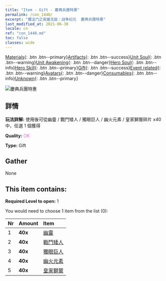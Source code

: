 ```yaml
---
title: "Item - Gift - 慶典兵團特惠"
permalink: /con_1440/
excerpt: "魔法门之英雄无敌：战争纪元  慶典兵團特惠"
last_modified_at: 2021-06-30
locale: cn
ref: "con_1440.md"
toc: false
classes: wide
---
```

 [Materials](/ItemsCN/){: .btn .btn--primary}[Artifacts](/ItemsCN/Artifacts/){: .btn .btn--success}[Unit Soul](/ItemsCN/UnitSoul/){: .btn .btn--warning}[Unit Awakening](/ItemsCN/UnitAwakening/){: .btn .btn--danger}[Hero Soul](/ItemsCN/HeroSoul/){: .btn .btn--info}[Hero Skill](/ItemsCN/HeroSkill/){: .btn .btn--primary}[Gift](/ItemsCN/Gift/){: .btn .btn--success}[Event related](/ItemsCN/Events/){: .btn .btn--warning}[Avatars](/ItemsCN/Avatars/){: .btn .btn--danger}[Consumables](/ItemsCN/Consumables/){: .btn .btn--info}[Unknown](/ItemsCN/Unknown/){: .btn .btn--primary}

 ![慶典兵團特惠](/images/t/i_907054.png)

## 詳情
 **玩法詳解:** 使用後可從幽靈 / 戰鬥矮人 / 獨眼巨人 / 幽火元素 / 皇家獅鷲碎片 x40 中，任選 1 個獲得

 **Quality:** <span style="color: #DA70D6">OK</span>

 **Type:** Gift

## Gather

  None

## This item contains:

 **Required Level to open:** 1

 You would need to choose 1 item from the list (0):

  | Nr | Amount |     Item    |
  |:---|:-------|:------------|
  | 1 |  **40x** | [幽靈](/cn/Items/unt_210/) |  | 
  | 2 |  **40x** | [戰鬥矮人](/cn/Items/unt_200/) |  | 
  | 3 |  **40x** | [獨眼巨人](/cn/Items/unt_222/) |  | 
  | 4 |  **40x** | [幽火元素](/cn/Items/unt_265/) |  | 
  | 5 |  **40x** | [皇家獅鷲](/cn/Items/unt_192/) |  | 
